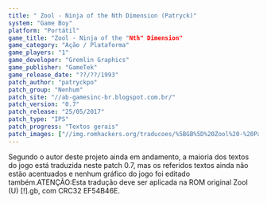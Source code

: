 ```yaml
---
title: " Zool - Ninja of the Nth Dimension (Patryck)"
system: "Game Boy"
platform: "Portátil"
game_title: "Zool - Ninja of the "Nth" Dimension"
game_category: "Ação / Plataforma"
game_players: "1"
game_developer: "Gremlin Graphics"
game_publisher: "GameTek"
game_release_date: "??/??/1993"
patch_author: "patryckpo"
patch_group: "Nenhum"
patch_site: "//ab-gamesinc-br.blogspot.com.br/"
patch_version: "0.7"
patch_release: "25/05/2017"
patch_type: "IPS"
patch_progress: "Textos gerais"
patch_images: ["//img.romhackers.org/traducoes/%5BGB%5D%20Zool%20-%20Patryck%20-%201.png","//img.romhackers.org/traducoes/%5BGB%5D%20Zool%20-%20Patryck%20-%202.png","//img.romhackers.org/traducoes/%5BGB%5D%20Zool%20-%20Patryck%20-%203.png"]
---
```

Segundo o autor deste projeto ainda em andamento, a maioria dos textos do jogo está traduzida neste patch 0.7, mas os referidos textos ainda não estão acentuados e nenhum gráfico do jogo foi editado também.ATENÇÃO:Esta tradução deve ser aplicada na ROM original Zool (U) [!].gb, com CRC32 EF54B46E.